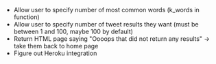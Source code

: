 - Allow user to specify number of most common words (k_words in function)
- Allow user to specify number of tweet results they want (must be between 1 and 100, maybe 100 by default)
- Return HTML page saying "Oooops that did not return any results" -> take them back to home page
- Figure out Heroku integration